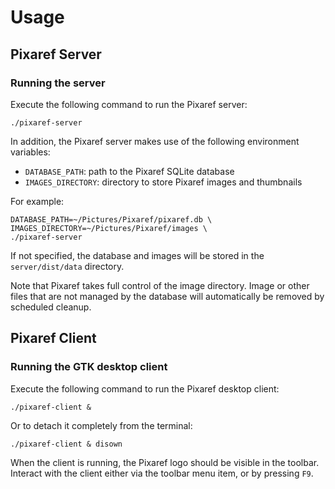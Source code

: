 # Usage

## Pixaref Server

### Running the server
Execute the following command to run the Pixaref server:

```shell
./pixaref-server
```

In addition, the Pixaref server makes use of the following environment variables:

 * `DATABASE_PATH`: path to the Pixaref SQLite database
 * `IMAGES_DIRECTORY`: directory to store Pixaref images and thumbnails

For example:

```shell
DATABASE_PATH=~/Pictures/Pixaref/pixaref.db \
IMAGES_DIRECTORY=~/Pictures/Pixaref/images \
./pixaref-server
```

If not specified, the database and images will be stored in the `server/dist/data` directory. 

Note that Pixaref takes full control of the image directory. Image or other files that are not managed by the database will automatically be removed by scheduled cleanup.

## Pixaref Client

### Running the GTK desktop client
Execute the following command to run the Pixaref desktop client:

```shell
./pixaref-client &
```

Or to detach it completely from the terminal:
```shell
./pixaref-client & disown
```

When the client is running, the Pixaref logo should be visible in the toolbar. Interact with the client either via the toolbar menu item, or by pressing `F9`.